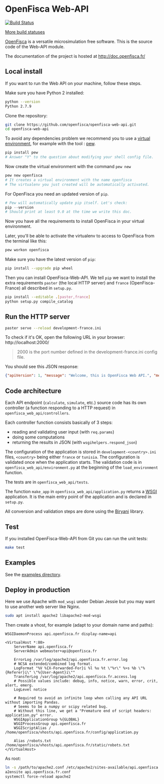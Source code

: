 # OpenFisca Web-API

[![Build Status](https://travis-ci.org/openfisca/openfisca-web-api.svg?branch=master)](https://travis-ci.org/openfisca/openfisca-web-api)

[More build statuses](http://www.openfisca.fr/build-status)

[OpenFisca](http://www.openfisca.fr/) is a versatile microsimulation free software.
This is the source code of the Web-API module.

The documentation of the project is hosted at http://doc.openfisca.fr/

## Local install

If you want to run the Web API on your machine, follow these steps.

Make sure you have Python 2 installed:

```bash
python --version
Python 2.7.9
```

Clone the repository:

```bash
git clone https://github.com/openfisca/openfisca-web-api.git
cd openfisca-web-api
```


To avoid any dependencies problem we recommend you to use a [virtual environment](https://virtualenv.pypa.io/en/stable/), for example with the tool : [pew](https://github.com/berdario/pew#command-reference).

```python
pip install pew
# Answer "Y" to the question about modifying your shell config file.
```
Now create the virtual environment with the command `pew new`

```python
pew new openfisca
# It creates a virtual environment with the name openfisca
# The virtualenv you just created will be automatically activated.
```
For OpenFisca you need an updated version of `pip`.

```python
# Pew will automatically update pip itself. Let's check:
pip --version
# Should print at least 9.0 at the time we write this doc.
```
Now you have all the requirements to install OpenFisca in your virtual environment.

Later, you'll be able to activate the virtualenv to access to OpenFisca from the terminal like this:

```bash
pew workon openfisca
```

Make sure you have the latest version of `pip`:

```bash
pip install --upgrade pip wheel
```

Then you can install OpenFisca-Web-API. We tell `pip` we want to install the extra requirements
`paster` (the local HTTP server) and `france` (OpenFisca-France) all described in `setup.py`.

```bash
pip install --editable .[paster,france]
python setup.py compile_catalog
```

## Run the HTTP server

```bash
paster serve --reload development-france.ini
```

To check if it's OK, open the following URL in your browser: http://localhost:2000/

> 2000 is the port number defined in the development-france.ini config file.

You should see this JSON response:

```json
{"apiVersion": 1, "message": "Welcome, this is OpenFisca Web API.", "method": "/"}
```

## Code architecture

Each API endpoint (`calculate`, `simulate`, etc.) source code has its own controller
(a function responding to a HTTP request) in `openfisca_web_api/controllers`.

Each controller function consists basically of 3 steps:
- reading and validating user input (with `req.params`)
- doing some computations
- returning the results in JSON (with `wsgihelpers.respond_json`)

The configuration of the application is stored in `development-<country>.ini` files, `<country>` being either
`france` or `tunisia`.
The configuration is validated once when the application starts.
The validation code is in `openfisca_web_api/environment.py` at the beginning of the `load_environment` function.

The tests are in `openfisca_web_api/tests`.

The function `make_app` in `openfisca_web_api/application.py` returns a [WSGI](http://wsgi.readthedocs.org/) application.
It is the main entry point of the application and is declared in `setup.py`.

All conversion and validation steps are done using the [Biryani](https://biryani.readthedocs.org) library.

## Test

If you installed OpenFisca-Web-API from Git you can run the unit tests:

```bash
make test
```

## Examples

See the [examples directory](./examples/).

## Deploy in production

Here we use Apache with `mod_wsgi` under Debian Jessie but you may want to use another web server like Nginx.

```bash
sudo apt install apache2 libapache2-mod-wsgi
```

Then create a vhost, for example (adapt to your domain name and paths):

```
WSGIDaemonProcess api.openfisca.fr display-name=api

<VirtualHost *:80>
    ServerName api.openfisca.fr
    ServerAdmin webmaster+api@openfisca.fr

    ErrorLog /var/log/apache2/api.openfisca.fr.error.log
    # NCSA extended/combined log format.
    LogFormat "%V %{X-Forwarded-For}i %l %u %t \"%r\" %>s %b \"%{Referer}i\" \"%{User-Agent}i\""
    TransferLog /var/log/apache2/api.openfisca.fr.access.log
    # Possible values include: debug, info, notice, warn, error, crit, alert, emerg.
    LogLevel notice

    # Required to avoid an infinite loop when calling any API URL without importing Pandas.
    # Seems to be a numpy or scipy related bug.
    # Without this line, we get a "Premature end of script headers: application.py" error.
    WSGIApplicationGroup %{GLOBAL}
    WSGIProcessGroup api.openfisca.fr
    WSGIScriptAlias / /home/openfisca/vhosts/api.openfisca.fr/config/application.py

    Alias /robots.txt /home/openfisca/vhosts/api.openfisca.fr/static/robots.txt
</VirtualHost>
```

As root:

```bash
ln -s /path/to/apache2.conf /etc/apache2/sites-available/api.openfisca.fr.conf
a2ensite api.openfisca.fr.conf
systemctl force-reload apache2
```
